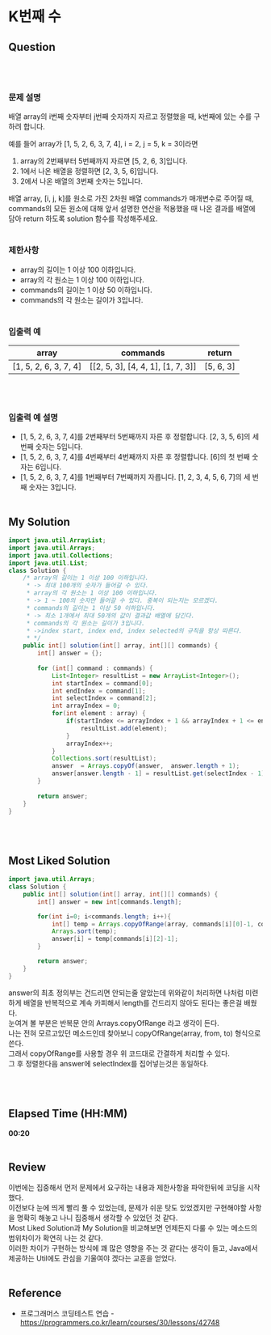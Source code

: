 # K번째 수 

## Question
<br><br>
### **문제 설명**
배열 array의 i번째 숫자부터 j번째 숫자까지 자르고 정렬했을 때, k번째에 있는 수를 구하려 합니다.

예를 들어 array가 [1, 5, 2, 6, 3, 7, 4], i = 2, j = 5, k = 3이라면

1. array의 2번째부터 5번째까지 자르면 [5, 2, 6, 3]입니다.
2. 1에서 나온 배열을 정렬하면 [2, 3, 5, 6]입니다.
3. 2에서 나온 배열의 3번째 숫자는 5입니다.

배열 array, [i, j, k]를 원소로 가진 2차원 배열 commands가 매개변수로 주어질 때, commands의 모든 원소에 대해 앞서 설명한 연산을 적용했을 때 나온 결과를 배열에 담아 return 하도록 solution 함수를 작성해주세요.
<br><br>
### **제한사항**
* array의 길이는 1 이상 100 이하입니다.
* array의 각 원소는 1 이상 100 이하입니다.
* commands의 길이는 1 이상 50 이하입니다.
* commands의 각 원소는 길이가 3입니다.
<br><br>
### **입출력 예**
|array |	commands | return |
|---|---|---|
|[1, 5, 2, 6, 3, 7, 4]	| [[2, 5, 3], [4, 4, 1], [1, 7, 3]] |	[5, 6, 3] |
<br><br>
### **입출력 예 설명**

* [1, 5, 2, 6, 3, 7, 4]를 2번째부터 5번째까지 자른 후 정렬합니다. [2, 3, 5, 6]의 세 번째 숫자는 5입니다.
* [1, 5, 2, 6, 3, 7, 4]를 4번째부터 4번째까지 자른 후 정렬합니다. [6]의 첫 번째 숫자는 6입니다.
* [1, 5, 2, 6, 3, 7, 4]를 1번째부터 7번째까지 자릅니다. [1, 2, 3, 4, 5, 6, 7]의 세 번째 숫자는 3입니다.
<br><br>
## My Solution
``` Java
import java.util.ArrayList;
import java.util.Arrays;
import java.util.Collections;
import java.util.List;
class Solution {
	/* array의 길이는 1 이상 100 이하입니다.
	 * -> 최대 100개의 숫자가 들어갈 수 있다.
	 * array의 각 원소는 1 이상 100 이하입니다.
	 * -> 1 ~ 100의 숫자만 들어갈 수 있다. 중복이 되는지는 모르겠다.
	 * commands의 길이는 1 이상 50 이하입니다.
	 * -> 최소 1개에서 최대 50개의 값이 결과값 배열에 담긴다.
	 * commands의 각 원소는 길이가 3입니다.
	 * ->index start, index end, index selected의 규칙을 항상 따른다.
	 * */
	public int[] solution(int[] array, int[][] commands) {
        int[] answer = {};
        
        for (int[] command : commands) {
        	List<Integer> resultList = new ArrayList<Integer>();
        	int startIndex = command[0];
        	int endIndex = command[1];
        	int selectIndex = command[2];
        	int arrayIndex = 0;
        	for(int element : array) {
        		if(startIndex <= arrayIndex + 1 && arrayIndex + 1 <= endIndex) {
        			resultList.add(element);	
        		}
            	arrayIndex++;
            }
        	Collections.sort(resultList);
    		answer  = Arrays.copyOf(answer,  answer.length + 1);
    		answer[answer.length - 1] = resultList.get(selectIndex - 1);
        }
        
        return answer;
    }
}
```
<br><br>
## Most Liked Solution
``` Java
import java.util.Arrays;
class Solution {
    public int[] solution(int[] array, int[][] commands) {
        int[] answer = new int[commands.length];

        for(int i=0; i<commands.length; i++){
            int[] temp = Arrays.copyOfRange(array, commands[i][0]-1, commands[i][1]);
            Arrays.sort(temp);
            answer[i] = temp[commands[i][2]-1];
        }

        return answer;
    }
}
```
answer의 최초 정의부는 건드리면 안되는줄 알았는데 위와같이 처리하면 나처럼 미련하게 배열을 반복적으로 계속 카피해서 length를 건드리지 않아도 된다는 좋은걸 배웠다.<br>
눈여겨 볼 부분은 반복문 안의 Arrays.copyOfRange 라고 생각이 든다.<br>
나는 전혀 모르고있던 메소드인데 찾아보니 copyOfRange(array, from, to) 형식으로 쓴다.<br>
그래서 copyOfRange를 사용할 경우 위 코드대로 간결하게 처리할 수 있다.<br>
그 후 정렬한다음 answer에 selectIndex를 집어넣는것은 동일하다.


<br><br>
## Elapsed Time (HH:MM)
**00:20**
<br><br>
## Review
이번에는 집중해서 먼저 문제에서 요구하는 내용과 제한사항을 파악한뒤에 코딩을 시작했다. <br>
이전보다 눈에 띄게 빨리 풀 수 있었는데, 문제가 쉬운 탓도 있었겠지만 구현해야할 사항을 명확히 해놓고 나니 집중해서 생각할 수 있었던 것 같다. <br>
Most Liked Solution과 My Solution을 비교해보면 언제든지 다룰 수 있는 메소드의 범위차이가 확연히 나는 것 같다.<br>
이러한 차이가 구현하는 방식에 꽤 많은 영향을 주는 것 같다는 생각이 들고, Java에서 제공하는 Util에도 관심을 기울여야 겠다는 교훈을 얻었다.
<br><br>
## Reference
* 프로그래머스 코딩테스트 연습 - https://programmers.co.kr/learn/courses/30/lessons/42748